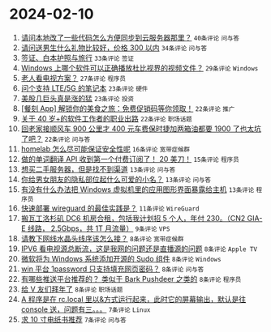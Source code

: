 # 2024-02-10

1. [请问本地改了一些代码怎么方便同步到云服务器那里？](https://www.v2ex.com/t/1015243) `40条评论` `问与答`
1. [请问送男生什么礼物比较好，价格 300 以内](https://www.v2ex.com/t/1015280) `34条评论` `问与答`
1. [签证、白本护照与旅行](https://www.v2ex.com/t/1015219) `33条评论` `签证`
1. [Windows 上哪个软件可以正确播放杜比视界的视频文件？](https://www.v2ex.com/t/1015244) `29条评论` `Windows`
1. [老人看电视方案？](https://www.v2ex.com/t/1015265) `27条评论` `程序员`
1. [问个支持 LTE/5G 的笔记本](https://www.v2ex.com/t/1015208) `23条评论` `硬件`
1. [美股几巨头真是涨的猛](https://www.v2ex.com/t/1015216) `23条评论` `投资`
1. [[餐刻 App] 解锁你的美食之旅：免费促销码等你领取！](https://www.v2ex.com/t/1015211) `22条评论` `推广`
1. [关于 40 岁+的软件工作者的职业出路](https://www.v2ex.com/t/1015221) `22条评论` `职场话题`
1. [回老家接顺风车 900 公里才 400 元车费保时捷加两箱油都要 1900 了也太坑了吧？](https://www.v2ex.com/t/1015247) `22条评论` `问与答`
1. [homelab 怎么尽可能保证安全性呢](https://www.v2ex.com/t/1015220) `16条评论` `宽带症候群`
1. [做的单词翻译 API 收到第一个付费订阅了！ 20 美刀！](https://www.v2ex.com/t/1015246) `15条评论` `程序员`
1. [想买二手服务器，但是找不到渠道](https://www.v2ex.com/t/1015254) `13条评论` `问与答`
1. [你给男女朋友的隐私部位起什么可爱的小名？](https://www.v2ex.com/t/1015272) `13条评论` `问与答`
1. [有没有什么办法把 Windows 虚拟机里的应用图形界面暴露给主机](https://www.v2ex.com/t/1015213) `13条评论` `程序员`
1. [快速部署 wireguard 的最佳实践是？](https://www.v2ex.com/t/1015228) `11条评论` `WireGuard`
1. [搬瓦工洛杉矶 DC6 机房合租，包括我计划招 5 个人，年付 230。（CN2 GIA-E 线路， 2.5Gbps，共 1T 月流量）](https://www.v2ex.com/t/1015258) `9条评论` `VPS`
1. [请教下网线水晶头线序该怎么接？](https://www.v2ex.com/t/1015283) `8条评论` `宽带症候群`
1. [IPV6 看电视源总断流，这是我网的问题还是直播源的问题](https://www.v2ex.com/t/1015267) `8条评论` `Apple TV`
1. [微软将为 Windows 系统添加开源的 Sudo 组件](https://www.v2ex.com/t/1015255) `8条评论` `Windows`
1. [win 平台 1password 只支持填充网页密码？](https://www.v2ex.com/t/1015236) `8条评论` `问与答`
1. [有哪些推送平台推荐的？ 类似于 Bark Pushdeer 之类的](https://www.v2ex.com/t/1015231) `8条评论` `程序员`
1. [给 V 友们拜年了](https://www.v2ex.com/t/1015214) `8条评论` `职场话题`
1. [A 程序是在 rc.local 里以&方式运行起来，此时它的屏幕输出，默认是往 console 送，问题有三。。。](https://www.v2ex.com/t/1015271) `7条评论` `Linux`
1. [求 10 寸电纸书推荐](https://www.v2ex.com/t/1015266) `7条评论` `问与答`
